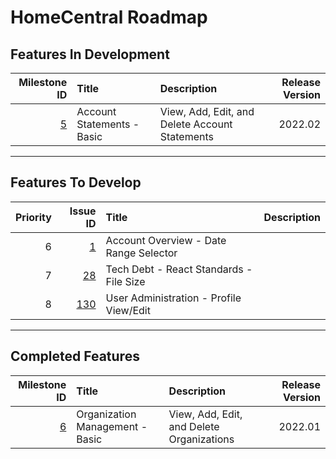 # HomeCentral Roadmap

## Features In Development

|Milestone ID|Title|Description|Release Version|
|-----------:|:----|:----------|--------------:|
|[5](https://github.com/Saiyan-DNA/HomeCentral/milestone/5)|Account Statements - Basic|View, Add, Edit, and Delete Account Statements|2022.02|

***

## Features To Develop

|Priority|Issue ID|Title|Description|
|-------:|-------:|:----|:----------|
|6|[1](https://github.com/Saiyan-DNA/HomeCentral/issues/1)|Account Overview - Date Range Selector||
|7|[28](https://github.com/Saiyan-DNA/HomeCentral/issues/28)|Tech Debt - React Standards - File Size||
|8|[130](https://github.com/Saiyan-DNA/HomeCentral/issues/13)|User Administration - Profile View/Edit||

***

## Completed Features

|Milestone ID|Title|Description|Release Version|
|-----------:|:----|:----------|--------------:|
|[6](https://github.com/Saiyan-DNA/HomeCentral/milestone/6)|Organization Management - Basic|View, Add, Edit, and Delete Organizations|2022.01|
